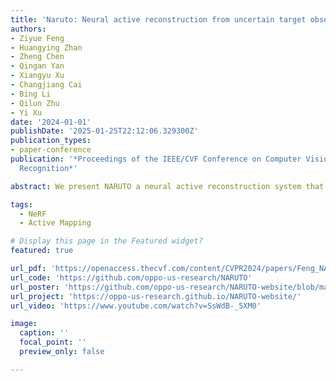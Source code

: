 ```yaml
---
title: 'Naruto: Neural active reconstruction from uncertain target observations'
authors:
- Ziyue Feng
- Huangying Zhan
- Zheng Chen
- Qingan Yan
- Xiangyu Xu
- Changjiang Cai
- Bing Li
- Qilun Zhu
- Yi Xu
date: '2024-01-01'
publishDate: '2025-01-25T22:12:06.329300Z'
publication_types:
- paper-conference
publication: '*Proceedings of the IEEE/CVF Conference on Computer Vision and Pattern
  Recognition*'

abstract: We present NARUTO a neural active reconstruction system that combines a hybrid neural representation with uncertainty learning enabling high-fidelity surface reconstruction. Our approach leverages a multi-resolution hash-grid as the mapping backbone chosen for its exceptional convergence speed and capacity to capture high-frequency local features. The centerpiece of our work is the incorporation of an uncertainty learning module that dynamically quantifies reconstruction uncertainty while actively reconstructing the environment. By harnessing learned uncertainty we propose a novel uncertainty aggregation strategy for goal searching and efficient path planning. Our system autonomously explores by targeting uncertain observations and reconstructs environments with remarkable completeness and fidelity. We also demonstrate the utility of this uncertainty-aware approach by enhancing SOTA neural SLAM systems through an active ray sampling strategy. Extensive evaluations of NARUTO in various environments using an indoor scene simulator confirm its superior performance and state-of-the-art status in active reconstruction as evidenced by its impressive results on benchmark datasets like Replica and MP3D.

tags:
  - NeRF
  - Active Mapping

# Display this page in the Featured widget?
featured: true

url_pdf: 'https://openaccess.thecvf.com/content/CVPR2024/papers/Feng_NARUTO_Neural_Active_Reconstruction_from_Uncertain_Target_Observations_CVPR_2024_paper.pdf'
url_code: 'https://github.com/oppo-us-research/NARUTO'
url_poster: 'https://github.com/oppo-us-research/NARUTO-website/blob/main/static/images/cvpr24_poster_naruto.png'
url_project: 'https://oppo-us-research.github.io/NARUTO-website/'
url_video: 'https://www.youtube.com/watch?v=SsWdB-_5XM0'

image:
  caption: ''
  focal_point: ''
  preview_only: false

---
```


